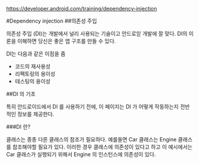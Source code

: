 https://developer.android.com/training/dependency-injection

#Dependency injection
##의존성 주입

의존성 주입 (DI)는 개발에서 널리 사용되는 기술이고 안드로읻 개발에 잘 맞다. DI의 이론을 이해하면 당신은 좋은 앱 구조를 만들 수 있다.

DI는 다음과 같은 이점을 줌
* 코드의 재사용성
* 리팩토링의 용이성
* 테스팅의 용이성


##DI 의 기초

특히 안드로이드에서 DI 를 사용하기 전에, 이 페이지는 DI 가 어떻게 작동하는지 전반적인 정보를 제공한다.

###DI 란?

클래스는 종종 다른 클래스의 참조가 필요하다. 예를들면 Car 클래스는 Engine 클래스를 참조해야할 필요가 있다. 이러한 경우 클래스에 의존성이 있다고 하고 이 예시에서는 Car 클래스가 실행되기 위해서 Engine 의 인스턴스에 의존성이 있다.


